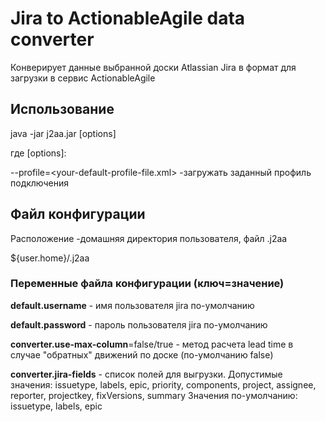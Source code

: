 # Jira to ActionableAgile data converter
Конверирует данные выбранной доски Atlassian Jira в формат 
для загрузки в сервис ActionableAgile

## Использование
java -jar j2aa.jar [options]

где [options]:

--profile=<your-default-profile-file.xml> -загружать заданный профиль подключения

## Файл конфигурации
Расположение -домашняя директория пользователя,
файл .j2aa

${user.home}/.j2aa


### Переменные файла конфигурации (ключ=значение)
**default.username** - имя пользователя jira по-умолчанию

**default.password** - пароль пользователя jira по-умолчанию

**converter.use-max-column**=false/true - метод расчета lead time в случае "обратных" движений по доске (по-умолчанию false)

**converter.jira-fields** - список полей для выгрузки. 
Допустимые значения: issuetype, labels, epic, priority, components, project, assignee, reporter, projectkey, fixVersions, summary
Значения по-умолчанию: issuetype, labels, epic